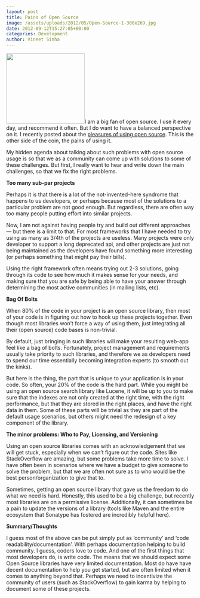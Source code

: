 ```yaml
---
layout: post
title: Pains of Open Source
image: /assets/uploads/2012/05/Open-Source-1-300x269.jpg
date: 2012-09-12T15:27:05+00:00
categories: Development
author: Vineet Sinha
---
```

<img class="alignright size-medium wp-image-350" title="Open-Source" src="{{site.baseurl}}/assets/uploads/2012/05/Open-Source-1-300x269.jpg" alt="" width="210" height="188" srcset="{{site.baseurl}}/assets/uploads/2012/05/Open-Source-1-300x269.jpg 300w, {{site.baseurl}}/assets/uploads/2012/05/Open-Source-1.jpg 550w" sizes="(max-width: 210px) 100vw, 210px" />I am a big fan of open source. I use it every day, and recommend it often. But I do want to have a balanced perspective on it. I recently posted about the [pleasures of using open source](/2012/05/pleasures-of-open-source/). This is the other side of the coin, the pains of using it.

My hidden agenda about talking about such problems with open source usage is so that we as a community can come up with solutions to some of these challenges. But first, I really want to hear and write down the main challenges, so that we fix the right problems.<!--more-->

**Too many sub-par projects**

Perhaps it is that there is a lot of the not-invented-here syndrome that happens to us developers, or perhaps because most of the solutions to a particular problem are not good enough. But regardless, there are often way too many people putting effort into similar projects.

Now, I am not against having people try and build out different approaches &#8212; but there is a limit to that. For most frameworks that I have needed to try using as many as 3/4th of the projects are useless. Many projects were only developer to support a long deprecated api, and other projects are just not being maintained as the developers have found something more interesting (or perhaps something that might pay their bills).

Using the right framework often means trying out 2-3 solutions, going through its code to see how much it makes sense for your needs, and making sure that you are safe by being able to have your answer through determining the most active communities (in mailing lists, etc).

**Bag Of Bolts**

When 80% of the code in your project is an open source library, then most of your code is in figuring out how to hook up these projects together. Even though most libraries won&#8217;t force a way of using them, just integrating all their (open source) code bases is non-trivial.

By default, just bringing in such libraries will make your resulting web-app feel like a bag of bolts. Fortunately, project management and requirements usually take priority to such libraries, and therefore we as developers need to spend our time essentially becoming integration experts (to smooth out the kinks).

But here is the thing, the part that is unique to your application is in your code. So often, your 20% of the code is the hard part. While you might be using an open source search library like Lucene, it will be up to you to make sure that the indexes are not only created at the right time, with the right performance, but that they are stored in the right places, and have the right data in them. Some of these parts will be trivial as they are part of the default usage scenarios, but others might need the redesign of a key component of the library.

**The minor problems: Who to Pay, Licensing, and Versioning**

Using an open source libraries comes with an acknowledgement that we will get stuck, especially when we can&#8217;t figure out the code. Sites like StackOverflow are amazing, but some problems take more time to solve. I have often been in scenarios where we have a budget to give someone to solve the problem, but that we are often not sure as to who would be the best person/organization to give that to.

Sometimes, getting an open source library that gave us the freedom to do what we need is hard. Honestly, this used to be a big challenge, but recently most libraries are on a permissive license. Additionally, it can sometimes be a pain to update the versions of a library (tools like Maven and the entire ecosystem that Sonatype has fostered are incredibly helpful here).

**Summary/Thoughts**

I guess most of the above can be put simply put as &#8216;community&#8217; and &#8216;code readability/documentation&#8217;. With perhaps documentation helping to build community. I guess, coders love to code. And one of the first things that most developers do, is write code. The means that we should expect some Open Source libraries have very limited documentation. Most do have have decent documentation to help you get started, but are often limited when it comes to anything beyond that. Perhaps we need to incentivize the community of users (such as StackOverflow) to gain karma by helping to document some of these projects.

<div style="clear:both;">
  &nbsp;
</div>
